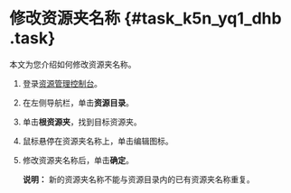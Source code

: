 # 修改资源夹名称 {#task_k5n_yq1_dhb .task}

本文为您介绍如何修改资源夹名称。

1.  登录[资源管理控制台](https://resourcemanager.console.aliyun.com/)。
2.  在左侧导航栏，单击**资源目录**。
3.  单击**根资源夹**，找到目标资源夹。
4.  鼠标悬停在资源夹名称上，单击编辑图标。
5.  修改资源夹名称后，单击**确定**。 

    **说明：** 新的资源夹名称不能与资源目录内的已有资源夹名称重复。



